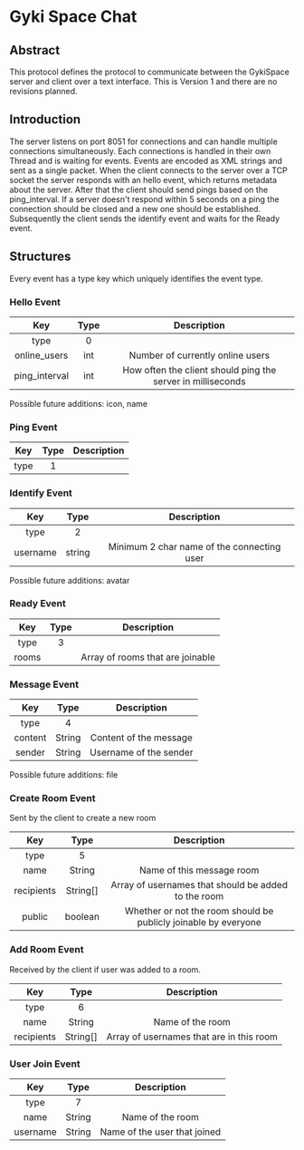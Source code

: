 # Gyki Space Chat

## Abstract
This protocol defines the protocol to communicate between the GykiSpace server and client over a text interface. This is Version 1 and there are no revisions planned. 

## Introduction
The server listens on port 8051 for connections and can handle multiple connections simultaneously. Each connections is handled in their own Thread and is waiting for events. Events are encoded as XML strings and sent as a single packet. When the client connects to the server over a TCP socket the server responds with an hello event, which returns metadata about the server. After that the client should send pings based on the ping_interval. If a server doesn't respond within 5 seconds on a ping the connection should be closed and a new one should be established. Subsequently the client sends the identify event and waits for the Ready event.

## Structures
Every event has a type key which uniquely identifies the event type.

### Hello Event
|     **Key**    | **Type** |                       **Description**                       |
|:--------------:|:--------:|:-----------------------------------------------------------:|
|      type      |     0    |                                                             |
|  online\_users |    int   |               Number of currently online users              |
| ping\_interval |    int   | How often the client should ping the server in milliseconds |

Possible future additions: icon, name

### Ping Event
**Key**|**Type**|**Description**
:-----:|:-----:|:-----:
type|1| 

### Identify Event
**Key**|**Type**|**Description**
:-----:|:-----:|:-----:
type|2| 
username|string|Minimum 2 char name of the connecting user

Possible future additions: avatar

### Ready Event

**Key**|**Type**|**Description**
:-----:|:-----:|:-----:
type|3| 
rooms| |Array of rooms that are joinable

### Message Event
**Key**|**Type**|**Description**
:-----:|:-----:|:-----:
type|4| 
content|String|Content of the message
sender|String|Username of the sender

Possible future additions: file

### Create Room Event
Sent by the client to create a new room

**Key**|**Type**|**Description**
:-----:|:-----:|:-----:
type|5| 
name|String|Name of this message room
recipients|String[]|Array of usernames that should be added to the room
public|boolean|Whether or not the room should be publicly joinable by everyone

### Add Room Event
Received by the client if user was added to a room.

**Key**|**Type**|**Description**
:-----:|:-----:|:-----:
type|6| 
name|String|Name of the room
recipients|String[]|Array of usernames that are in this room

### User Join Event
**Key**|**Type**|**Description**
:-----:|:-----:|:-----:
type|7| 
name|String|Name of the room
username|String|Name of the user that joined
